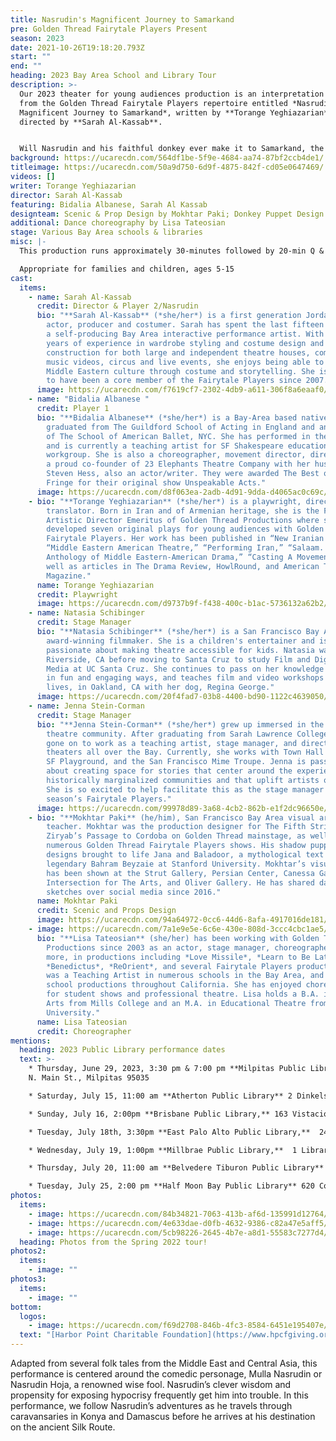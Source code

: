 ```yaml
---
title: Nasrudin's Magnificent Journey to Samarkand
pre: Golden Thread Fairytale Players Present
season: 2023
date: 2021-10-26T19:18:20.793Z
start: ""
end: ""
heading: 2023 Bay Area School and Library Tour
description: >-
  Our 2023 theater for young audiences production is an interpretation of a play
  from the Golden Thread Fairytale Players repertoire entitled *Nasrudin’s
  Magnificent Journey to Samarkand*, written by **Torange Yeghiazarian** and
  directed by **Sarah Al-Kassab**.


  Will Nasrudin and his faithful donkey ever make it to Samarkand, the center of arts and crafts on the ancient Silk Road? There is only one way to find out!
background: https://ucarecdn.com/564df1be-5f9e-4684-aa74-87bf2ccb4de1/
titleimage: https://ucarecdn.com/50a9d750-6d9f-4875-842f-cd05e0647469/
videos: []
writer: Torange Yeghiazarian
director: Sarah Al-Kassab
featuring: Bidalia Albanese, Sarah Al Kassab
designteam: Scenic & Prop Design by Mokhtar Paki; Donkey Puppet Design by Shoresh Alaudini
additional: Dance choreography by Lisa Tateosian
stage: Various Bay Area schools & libraries
misc: |-
  This production runs approximately 30-minutes followed by 20-min Q & A session

  Appropriate for families and children, ages 5-15
cast:
  items:
    - name: Sarah Al-Kassab
      credit: Director & Player 2/Nasrudin
      bio: "**Sarah Al-Kassab** (*she/her*) is a first generation Jordanian-American
        actor, producer and costumer. Sarah has spent the last fifteen years as
        a self-producing Bay Area interactive performance artist. With over 20
        years of experience in wardrobe styling and costume design and
        construction for both large and independent theatre houses, commercials,
        music videos, circus and live events, she enjoys being able to share
        Middle Eastern culture through costume and storytelling. She is thrilled
        to have been a core member of the Fairytale Players since 2007."
      image: https://ucarecdn.com/f7619cf7-2302-4db9-a611-306f8a6eaaf0/
    - name: "Bidalia Albanese "
      credit: Player 1
      bio: "**Bidalia Albanese** (*she/her*) is a Bay-Area based native New Yorker who
        graduated from The Guildford School of Acting in England and an alumnus
        of The School of American Ballet, NYC. She has performed in the UK, NYC,
        and is currently a teaching artist for SF Shakespeare education
        workgroup. She is also a choreographer, movement director, director, and
        a proud co-founder of 23 Elephants Theatre Company with her husband
        Steven Hess, also an actor/writer. They were awarded The Best of SF
        Fringe for their original show Unspeakable Acts."
      image: https://ucarecdn.com/d8f063ea-2adb-4d91-9dda-d4065ac0c69c/
    - bio: "**Torange Yeghiazarian** (*she/her*) is a playwright, director, and
        translator. Born in Iran and of Armenian heritage, she is the Founding
        Artistic Director Emeritus of Golden Thread Productions where she
        developed seven original plays for young audiences with Golden Thread
        Fairytale Players. Her work has been published in “New Iranian Plays,”
        “Middle Eastern American Theatre,” “Performing Iran,” “Salaam. Peace: An
        Anthology of Middle Eastern-American Drama,” “Casting A Movement,” as
        well as articles in The Drama Review, HowlRound, and American Theatre
        Magazine."
      name: Torange Yeghiazarian
      credit: Playwright
      image: https://ucarecdn.com/d9737b9f-f438-400c-b1ac-5736132a62b2/
    - name: Natasia Schibinger
      credit: Stage Manager
      bio: "**Natasia Schibinger** (*she/her*) is a San Francisco Bay Area artist and
        award-winning filmmaker. She is a children's entertainer and is
        passionate about making theatre accessible for kids. Natasia was born in
        Riverside, CA before moving to Santa Cruz to study Film and Digital
        Media at UC Santa Cruz. She continues to pass on her knowledge to youth
        in fun and engaging ways, and teaches film and video workshops where she
        lives, in Oakland, CA with her dog, Regina George."
      image: https://ucarecdn.com/20f4fad7-03b8-4400-bd90-1122c4639050/
    - name: Jenna Stein-Corman
      credit: Stage Manager
      bio: "**Jenna Stein-Corman** (*she/her*) grew up immersed in the SF Bay Area
        theatre community. After graduating from Sarah Lawrence College, she has
        gone on to work as a teaching artist, stage manager, and director in
        theaters all over the Bay. Currently, she works with Town Hall Theatre,
        SF Playground, and the San Francisco Mime Troupe. Jenna is passionate
        about creating space for stories that center around the experiences of
        historically marginalized communities and that uplift artists of color.
        She is so excited to help facilitate this as the stage manager for this
        season’s Fairytale Players."
      image: https://ucarecdn.com/99978d89-3a68-4cb2-862b-e1f2dc96650e/
    - bio: "**Mokhtar Paki** (he/him), San Francisco Bay Area visual artist and art
        teacher. Mokhtar was the production designer for The Fifth String:
        Ziryab’s Passage to Cordoba on Golden Thread mainstage, as well as
        numerous Golden Thread Fairytale Players shows. His shadow puppet
        designs brought to life Jana and Baladoor, a mythological text by
        legendary Bahram Beyzaie at Stanford University. Mokhtar’s visual art
        has been shown at the Strut Gallery, Persian Center, Canessa Gallery,
        Intersection for The Arts, and Oliver Gallery. He has shared daily
        sketches over social media since 2016."
      name: Mokhtar Paki
      credit: Scenic and Props Design
      image: https://ucarecdn.com/94a64972-0cc6-44d6-8afa-4917016de181/
    - image: https://ucarecdn.com/7a1e9e5e-6c6e-430e-808d-3ccc4cbc1ae5/
      bio: "**Lisa Tateosian** (she/her) has been working with Golden Thread
        Productions since 2003 as an actor, stage manager, choreographer, and
        more, in productions including *Love Missile*, *Learn to Be Latina*,
        *Benedictus*, *ReOrient*, and several Fairytale Players productions. She
        was a Teaching Artist in numerous schools in the Bay Area, and toured
        school productions throughout California. She has enjoyed choreographing
        for student shows and professional theatre. Lisa holds a B.A. in Fine
        Arts from Mills College and an M.A. in Educational Theatre from New York
        University."
      name: Lisa Tateosian
      credit: Choreographer
mentions:
  heading: 2023 Public Library performance dates
  text: >-
    * Thursday, June 29, 2023, 3:30 pm & 7:00 pm **Milpitas Public Library** 160
    N. Main St., Milpitas 95035

    * Saturday, July 15, 11:00 am **Atherton Public Library** 2 Dinkelspiel Station Lane, Atherton 94027

    * Sunday, July 16, 2:00pm **Brisbane Public Library,** 163 Vistacion Ave., Brisbane 94005

    * Tuesday, July 18th, 3:30pm **East Palo Alto Public Library,**  2415 University Ave., East Palo Alto 94303

    * Wednesday, July 19, 1:00pm **Millbrae Public Library,**  1 Library Ave., Millbrae 94030

    * Thursday, July 20, 11:00 am **Belvedere Tiburon Public Library** 1501 Tiburon Blvd., Tiburon 94920 

    * Tuesday, July 25, 2:00 pm **Half Moon Bay Public Library** 620 Correas St., Half Moon Bay 94019
photos:
  items:
    - image: https://ucarecdn.com/84b34821-7063-413b-af6d-135991d12764/
    - image: https://ucarecdn.com/4e633dae-d0fb-4632-9386-c82a47e5aff5/
    - image: https://ucarecdn.com/5cb98226-2645-4b7e-a8d1-55583c7277d4/
  heading: Photos from the Spring 2022 tour!
photos2:
  items:
    - image: ""
photos3:
  items:
    - image: ""
bottom:
  logos:
    - image: https://ucarecdn.com/f69d2708-846b-4fc3-8584-6451e195407e/
  text: "[Harbor Point Charitable Foundation](https://www.hpcfgiving.org/)"
---
```

Adapted from several folk tales from the Middle East and Central Asia, this performance is centered around the comedic personage, Mulla Nasrudin or Nasrudin Hoja, a renowned wise fool. Nasrudin’s clever wisdom and propensity for exposing hypocrisy frequently get him into trouble. In this performance, we follow Nasrudin’s adventures as he travels through caravansaries in Konya and Damascus before he arrives at his destination on the ancient Silk Route.